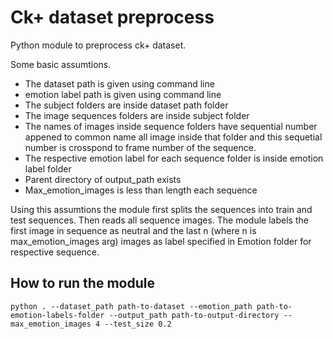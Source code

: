 # Ck+  dataset preprocess

Python module to preprocess ck+ dataset. 

Some basic assumtions.
* The dataset path is given using command line 
* emotion label path is given using command line 
* The subject folders are inside dataset path folder
* The image sequences folders are inside subject folder
* The names of images inside sequence folders have sequential number appened to common name all image inside that folder and this sequetial number is crosspond to frame number of the sequence. 
* The respective emotion label for each sequence folder is inside emotion label folder
* Parent directory of output_path exists
* Max_emotion_images is less than length each sequence
    
Using this assumtions the module first  splits the sequences into train and test sequences. Then reads all sequence images. 
The module labels the first image in sequence as neutral and the last n (where n is max_emotion_images arg) images as label specified in Emotion folder for respective sequence.

## How to run the module 
```
python . --dataset_path path-to-dataset --emotion_path path-to-emotion-labels-folder --output_path path-to-output-directory --max_emotion_images 4 --test_size 0.2
```
